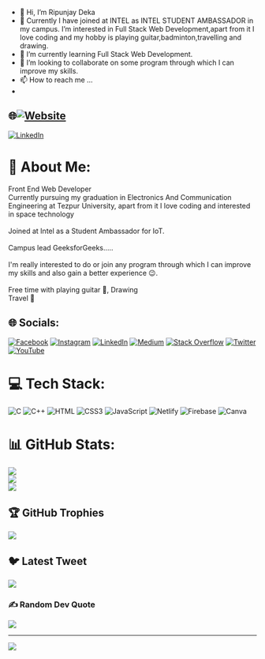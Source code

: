 - 👋 Hi, I’m Ripunjay Deka
- 👀 Currently I have joined at INTEL as INTEL STUDENT AMBASSADOR in my campus. I’m interested in Full Stack Web Development,apart from it I love coding and my hobby is playing guitar,badminton,travelling and drawing.
- 🌱 I’m currently learning Full Stack Web Development.
- 💞️ I’m looking to collaborate on some program through which I can improve my skills.
- 📫 How to reach me ...
- 
## 🌐[![Website](https://img.shields.io/badge/website-%230077B5.svg?logo=website&logoColor=white)](https://ripunjaycoder.github.io/Ripunjay.github.io/)


[![LinkedIn](https://img.shields.io/badge/LinkedIn-%230077B5.svg?logo=linkedin&logoColor=white)](https://www.linkedin.com/in/ripunjay-deka-b745b3201)




<!---
Ripunjaycoder/Ripunjaycoder is a ✨ special ✨ repository because its `README.md` (this file) appears on your GitHub profile.
You can click the Preview link to take a look at your changes.
--->

# 💫 About Me:
Front End Web Developer<br>Currently pursuing my graduation in Electronics And Communication Engineering at Tezpur University, apart from it I love coding and interested in space technology<br><br>Joined at Intel as a Student Ambassador for IoT.<br><br>Campus lead GeeksforGeeks.....<br> <br>I'm really interested to do or join any program through which I can improve my skills and also gain a better experience 😉.<br><br>Free time with playing guitar 🎸, Drawing <br>Travel 🧳


## 🌐 Socials:
[![Facebook](https://img.shields.io/badge/Facebook-%231877F2.svg?logo=Facebook&logoColor=white)](https://www.facebook.com/ripunjay.ripunjay.14) [![Instagram](https://img.shields.io/badge/Instagram-%23E4405F.svg?logo=Instagram&logoColor=white)](https://www.instagram.com/ripunjay_deka2025/) [![LinkedIn](https://img.shields.io/badge/LinkedIn-%230077B5.svg?logo=linkedin&logoColor=white)](https://www.linkedin.com/in/ripunjay-deka-b745b3201) [![Medium](https://img.shields.io/badge/Medium-12100E?logo=medium&logoColor=white)](https://medium.com/@ripunjaydeka2021) [![Stack Overflow](https://img.shields.io/badge/-Stackoverflow-FE7A16?logo=stack-overflow&logoColor=white)](https://stackoverflow.com/users/17187726/ripunjaycoder) [![Twitter](https://img.shields.io/badge/Twitter-%231DA1F2.svg?logo=Twitter&logoColor=white)](https://twitter.com/RipunjayDeka5?s=09) [![YouTube](https://img.shields.io/badge/YouTube-%23FF0000.svg?logo=YouTube&logoColor=white)](https://youtube.com/channel/UC6iZLpcEldqLOEPdbngu9xQ) 

# 💻 Tech Stack:
![C](https://img.shields.io/badge/c-%2300599C.svg?style=for-the-badge&logo=c&logoColor=white) ![C++](https://img.shields.io/badge/c++-%2300599C.svg?style=for-the-badge&logo=c%2B%2B&logoColor=white) ![HTML](https://img.shields.io/badge/HTML-%2300599C.svg?style=for-the-badge&logo=HTML&logoColor=white)
![CSS3](https://img.shields.io/badge/css3-%231572B6.svg?style=for-the-badge&logo=css3&logoColor=white) ![JavaScript](https://img.shields.io/badge/javascript-%23323330.svg?style=for-the-badge&logo=javascript&logoColor=%23F7DF1E) ![Netlify](https://img.shields.io/badge/netlify-%23000000.svg?style=for-the-badge&logo=netlify&logoColor=#00C7B7) ![Firebase](https://img.shields.io/badge/firebase-%23039BE5.svg?style=for-the-badge&logo=firebase) ![Canva](https://img.shields.io/badge/Canva-%2300C4CC.svg?style=for-the-badge&logo=Canva&logoColor=white)
# 📊 GitHub Stats:
![](https://github-readme-stats.vercel.app/api?username=Ripunjaycoder&theme=dark&hide_border=false&include_all_commits=true&count_private=true)<br/>
![](https://github-readme-streak-stats.herokuapp.com/?user=Ripunjaycoder&theme=dark&hide_border=false)<br/>
![](https://github-readme-stats.vercel.app/api/top-langs/?username=Ripunjaycoder&theme=dark&hide_border=false&include_all_commits=true&count_private=true&layout=compact)

## 🏆 GitHub Trophies
![](https://github-profile-trophy.vercel.app/?username=Ripunjaycoder&theme=radical&no-frame=false&no-bg=true&margin-w=4)

## 🐦 Latest Tweet
[![](https://gtce.itsvg.in/api?username=https://twitter.com/RipunjayDeka5?s=09)](https://github.com/VishwaGauravIn/github-twitter-card-embed)

### ✍️ Random Dev Quote
![](https://quotes-github-readme.vercel.app/api?type=horizontal&theme=radical)

---
[![](https://visitcount.itsvg.in/api?id=Ripunjaycoder&icon=0&color=0)](https://visitcount.itsvg.in)

<!-- Proudly created with GPRM ( https://gprm.itsvg.in ) -->
